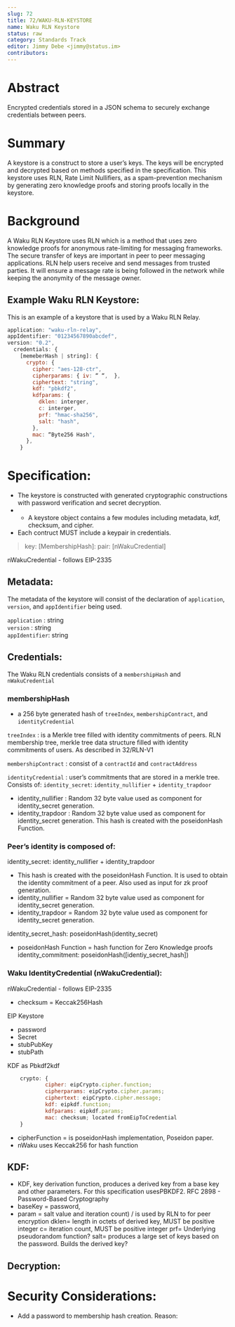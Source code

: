 ```yaml
---
slug: 72
title: 72/WAKU-RLN-KEYSTORE
name: Waku RLN Keystore
status: raw
category: Standards Track
editor: Jimmy Debe <jimmy@status.im>
contributors: 
---
```


# Abstract
Encrypted credentials stored in a JSON schema to securely exchange credentials between peers.

# Summary
A keystore is a construct to store a user’s keys. 
The keys will be encrypted and decrypted based on methods specified in the specification. 
This keystore uses RLN, Rate Limit Nullifiers, as a spam-prevention mechanism by generating zero knowledge proofs and storing proofs locally in the keystore.

# Background
A Waku RLN Keystore uses RLN which is a method that uses zero knowledge proofs for anonymous rate-limiting for messaging frameworks.
The secure transfer of keys are important in peer to peer messaging applications. 
RLN help users receive and send messages from trusted parties.
It will ensure a message rate is being followed in the network while keeping the anonymity of the message owner. 


## Example Waku RLN Keystore:

This is an example of a keystore that is used by a Waku RLN Relay.

```js
application: "waku-rln-relay",
appIdentifier: "01234567890abcdef",
version: "0.2",
  credentials: {
    [memeberHash | string]: {
      crypto: {
        cipher: "aes-128-ctr",
        cipherparams: { iv: “ “,  },
        ciphertext: "string",
        kdf: "pbkdf2",
        kdfparams: {
          dklen: interger,
          c: interger,
          prf: "hmac-sha256",
          salt: "hash",
        },
        mac: “Byte256 Hash",
      },
    }

```
# Specification:
- The keystore is constructed with generated cryptographic constructions with password verification and secret decryption.
- - A keystore object contains a few modules including metadata, kdf, checksum, and cipher.
- Each contruct MUST include a keypair in credentials.
> key: [MembershipHash]: pair: [nWakuCredential]

nWakuCredential - follows EIP-2335

## Metadata:
The metadata of the keystore will consist of the declaration of `application`, `version`, and `appIdentifier` being used.

`application` : string </br>
 `version` : string </br>
`appIdentifier`: string </br >

## Credentials:
The Waku RLN credentials consists of a `membershipHash` and `nWakuCredential`

### membershipHash 
- a 256 byte generated hash of `treeIndex`, `membershipContract`, and `identityCredential`

`treeIndex` : is a Merkle tree filled with identity commitments of peers. 
RLN membership tree, merkle tree data structure filled with identity commitments of users. 
As described in 32/RLN-V1

`membershipContract` : consist of a `contractId` and `contractAddress`

`identityCredential` : user’s commitments that are stored in a merkle tree.
Consists of:
`identity_secret`: `identity_nullifier` + `identity_trapdoor` 
- identity_nullifier : Random 32 byte value used as component for identity_secret generation.
- identity_trapdoor : Random 32 byte value used as component for identity_secret generation.
This hash is created with the poseidonHash Function.


### Peer’s identity is composed of:
identity_secret: identity_nullifier + identity_trapdoor 
- This hash is created with the poseidonHash Function.
It is used to obtain the identity commitment of a peer.
Also used as input for zk proof generation.
- identity_nullifier =  Random 32 byte value used as component for identity_secret generation.
- identity_trapdoor = Random 32 byte value used as component for identity_secret generation.

identity_secret_hash: poseidonHash(identity_secret)
- poseidonHash Function = hash function for Zero Knowledge proofs 
identity_commitment: poseidonHash([identiy_secret_hash])

### Waku IdentityCredential (nWakuCredential):

nWakuCredential - follows EIP-2335 
- checksum =  Keccak256Hash 

EIP Keystore
- password
- Secret
- stubPubKey
- stubPath
 
KDF as Pbkdf2kdf
```js
	crypto: {
    		cipher: eipCrypto.cipher.function;
    		cipherparams: eipCrypto.cipher.params;
    		ciphertext: eipCrypto.cipher.message;
    		kdf: eipkdf.function;
    		kdfparams: eipkdf.params;
    		mac: checksum; located fromEipToCredential
	}

```
	
- cipherFunction = is poseidonHash implementation, Poseidon paper. 
- nWaku uses Keccak256 for hash function

## KDF: 
- KDF, key derivation function, produces a derived key from a base key and other parameters.
For this specification usesPBKDF2.
RFC 2898 - Password-Based Cryptography
- baseKey = password, 
- param = salt value and iteration count) / is used by RLN to for peer encryption
dklen= length in octets of derived key, MUST be positive integer
c= iteration count, MUST be positive integer
prf= Underlying pseudorandom function?
salt= produces a large set of keys based on the password. Builds the derived key?

## Decryption: 

# Security Considerations:
- Add a password to membership hash creation. Reason:


